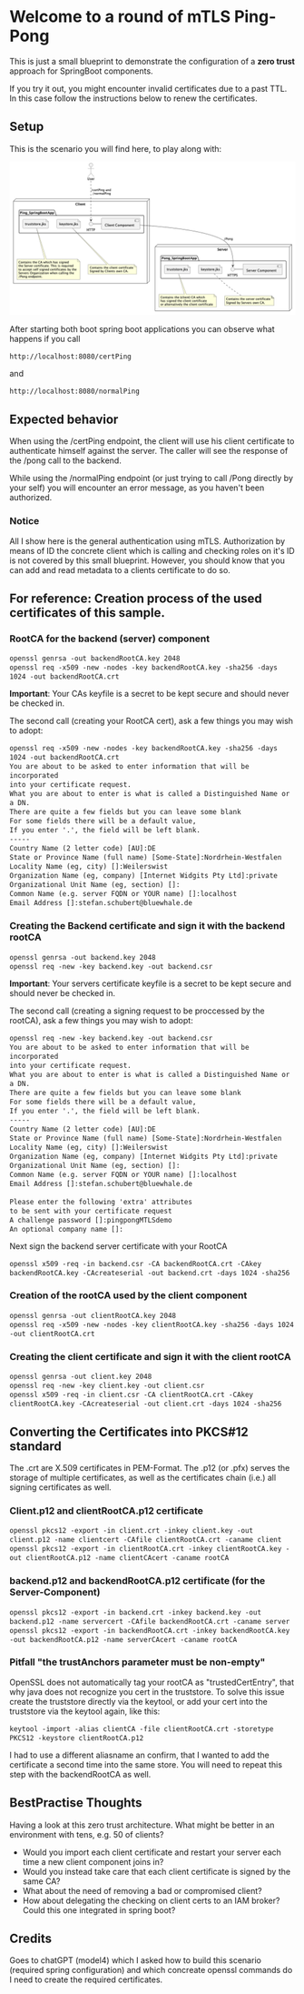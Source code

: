 # Welcome to a round of mTLS Ping-Pong

This is just a small blueprint to demonstrate the configuration
of a **zero trust** approach for SpringBoot components.

If you try it out, you might encounter invalid certificates due to a past TTL.
In this case follow the instructions below to renew the certificates.

## Setup

This is the scenario you will find here, to play along with:

![ComponentView.png](ComponentView.png)

After starting both boot spring boot applications
you can observe what happens if you call

    http://localhost:8080/certPing

and 

    http://localhost:8080/normalPing

## Expected behavior

When using the /certPing endpoint, the client will use his client certificate 
to authenticate himself against the server. The caller will see the response of the /pong
call to the backend.

While using the /normalPing endpoint (or just trying to call /Pong directly by your self) 
you will encounter an error message, as you haven't been authorized.

### Notice

All I show here is the general authentication using mTLS. 
Authorization by means of ID the concrete client which is calling and checking
roles on it's ID is not covered by this small blueprint. 
However, you should know that you can add and read metadata to a clients certificate to do so.

## For reference: Creation process of the used certificates of this sample.

### RootCA for the backend (server) component

    openssl genrsa -out backendRootCA.key 2048
    openssl req -x509 -new -nodes -key backendRootCA.key -sha256 -days 1024 -out backendRootCA.crt

**Important**: Your CAs keyfile is a secret to be kept secure and should never be checked in.

The second call (creating your RootCA cert), ask a few things you may wish to adopt:

    openssl req -x509 -new -nodes -key backendRootCA.key -sha256 -days 1024 -out backendRootCA.crt
    You are about to be asked to enter information that will be incorporated
    into your certificate request.
    What you are about to enter is what is called a Distinguished Name or a DN.
    There are quite a few fields but you can leave some blank
    For some fields there will be a default value,
    If you enter '.', the field will be left blank.
    -----
    Country Name (2 letter code) [AU]:DE
    State or Province Name (full name) [Some-State]:Nordrhein-Westfalen             
    Locality Name (eg, city) []:Weilerswist
    Organization Name (eg, company) [Internet Widgits Pty Ltd]:private     
    Organizational Unit Name (eg, section) []:
    Common Name (e.g. server FQDN or YOUR name) []:localhost
    Email Address []:stefan.schubert@bluewhale.de


### Creating the Backend certificate and sign it with the backend rootCA

    openssl genrsa -out backend.key 2048
    openssl req -new -key backend.key -out backend.csr

**Important**: Your servers certificate keyfile is a secret to be kept secure and should never be checked in.

The second call (creating a signing request to be proccessed by the rootCA), ask a few things you may wish to adopt:

    openssl req -new -key backend.key -out backend.csr
    You are about to be asked to enter information that will be incorporated
    into your certificate request.
    What you are about to enter is what is called a Distinguished Name or a DN.
    There are quite a few fields but you can leave some blank
    For some fields there will be a default value,
    If you enter '.', the field will be left blank.
    -----
    Country Name (2 letter code) [AU]:DE
    State or Province Name (full name) [Some-State]:Nordrhein-Westfalen
    Locality Name (eg, city) []:Weilerswist
    Organization Name (eg, company) [Internet Widgits Pty Ltd]:private
    Organizational Unit Name (eg, section) []:
    Common Name (e.g. server FQDN or YOUR name) []:localhost
    Email Address []:stefan.schubert@bluewhale.de
    
    Please enter the following 'extra' attributes
    to be sent with your certificate request
    A challenge password []:pingpongMTLSdemo
    An optional company name []:

Next sign the backend server certificate with your RootCA

    openssl x509 -req -in backend.csr -CA backendRootCA.crt -CAkey backendRootCA.key -CAcreateserial -out backend.crt -days 1024 -sha256

### Creation of the rootCA used by the client component

    openssl genrsa -out clientRootCA.key 2048
    openssl req -x509 -new -nodes -key clientRootCA.key -sha256 -days 1024 -out clientRootCA.crt

### Creating the client certificate and sign it with the client rootCA

    openssl genrsa -out client.key 2048
    openssl req -new -key client.key -out client.csr
    openssl x509 -req -in client.csr -CA clientRootCA.crt -CAkey clientRootCA.key -CAcreateserial -out client.crt -days 1024 -sha256

## Converting the Certificates into PKCS#12 standard

The .crt are X.509 certificates in PEM-Format.
The .p12 (or .pfx) serves the storage of 
multiple certificates, as well as the certificates chain (i.e.) 
all signing certificates as well.

### Client.p12 and clientRootCA.p12 certificate
    
    openssl pkcs12 -export -in client.crt -inkey client.key -out client.p12 -name clientcert -CAfile clientRootCA.crt -caname client
    openssl pkcs12 -export -in clientRootCA.crt -inkey clientRootCA.key -out clientRootCA.p12 -name clientCAcert -caname rootCA

### backend.p12 and backendRootCA.p12 certificate (for the Server-Component)

    openssl pkcs12 -export -in backend.crt -inkey backend.key -out backend.p12 -name servercert -CAfile backendRootCA.crt -caname server
    openssl pkcs12 -export -in backendRootCA.crt -inkey backendRootCA.key -out backendRootCA.p12 -name serverCAcert -caname rootCA

### Pitfall "the trustAnchors parameter must be non-empty"

OpenSSL does not automatically tag your rootCA as "trustedCertEntry", that why java does not
recognize you cert in the truststore.
To solve this issue create the truststore directly via the keytool, or add your cert into the truststore via the keytool
again, like this:

    keytool -import -alias clientCA -file clientRootCA.crt -storetype PKCS12 -keystore clientRootCA.p12

I had to use a different aliasname an confirm, that I wanted to add the certificate a second time into
the same store. You will need to repeat this step with the backendRootCA as well.

## BestPractise Thoughts

Having a look at this zero trust architecture.
What might be better in an environment with tens, e.g. 50 of clients?

* Would you import each client certificate and restart your server each time a new client component joins in?
* Would you instead take care that each client certificate is signed by the same CA?
* What about the need of removing a bad or compromised client?
* How about delegating the checking on client certs to an IAM broker? Could this one integrated in spring boot?

## Credits

Goes to chatGPT (model4) which I asked how to build this scenario (required spring configuration) and which concreate openssl
commands do I need to create the required certificates.